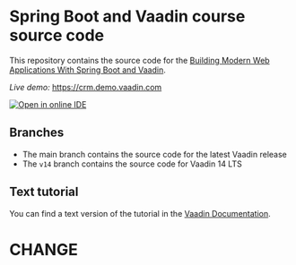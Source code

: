 # Spring Boot and Vaadin course source code

This repository contains the source code for the [Building Modern Web Applications With Spring Boot and Vaadin](https://vaadin.com/docs/v14/flow/tutorials/in-depth-course).

*Live demo:* https://crm.demo.vaadin.com

[![Open in online IDE ](https://img.shields.io/badge/Gitpod-Ready--to--Code-blue?logo=gitpod)](https://gitpod.io/#https://github.com/vaadin/flow-crm-tutorial/tree/v14) 

## Branches

- The main branch contains the source code for the latest Vaadin release
- The `v14` branch contains the source code for Vaadin 14 LTS


## Text tutorial
You can find a text version of the tutorial in the [Vaadin Documentation](https://vaadin.com/docs/v14/flow/tutorials/in-depth-course).
# CHANGE